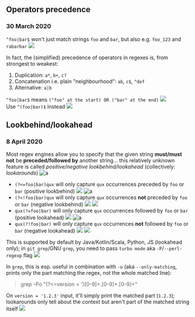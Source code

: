 ## Operators precedence
### 30 March 2020

`^foo|bar$` won't just match strings `foo` and `bar`, but also e.g. `foo_123` and `rabarbar` ![](fuggg)

In fact, the (simplified) precedence of operators in regexes is, from strongest to weakest:
1. Duplication: `a*`, `b+`, `c?`
2. Concatenation i.e. plain "neighbourhood": `ab`, `c$`, `^def`
3. Alternative: `a|b`

`^foo|bar$` means `("foo" at the start) OR ("bar" at the end)` ![](sad-spurdo) <br/>
Use `^(foo|bar)$` instead ![](bangbang)


## Lookbehind/lookahead
### 8 April 2020

Most regex engines allow you to specify that the given string **must/must not** be **preceded/followed by** another string... this relatively unknown feature is called _positive/negative lookbehind/lookahead_ (collectively: *lookarounds*) ![a](hmm)
* `(?<=foo|bar)qux` will only capture `qux` occurrences preceded by `foo` or `bar` (positive lookbehind) ![](arrow_left) ![a](thumbsup_all)
* `(?<!foo|bar)qux` will only capture `qux` occurrences **not** preceded by `foo` or `bar` (negative lookbehind) ![](arrow_left) ![](thumbsdown)
* `qux(?=foo|bar)` will only capture `qux` occurrences followed by `foo` or `bar` (positive lookahead) ![](arrow_right) ![a](thumbsup_all)
* `qux(?!foo|bar)` will only capture `qux` occurrences **not** followed by `foo` or `bar` (negative lookahead) ![](arrow_right) ![](thumbsdown)

This is supported by default by Java/Kotlin/Scala, Python, JS (lookahead only); in `git grep`/GNU `grep`, you need to pass `turbo mode` aka `-P`/`--perl-regexp` flag ![](camel)

In `grep`, this is esp. useful in combination with `-o` (aka `--only-matching`, prints only the part matching the regex, not the whole matched line):

> grep -Po "(?<=version = ')[0-9]+\.[0-9]+\.[0-9]+"

On `version = '1.2.3'` input, it'll simply print the matched part (`1.2.3`); lookarounds only tell about the context but aren't part of the matched string itself ![](hacker)
